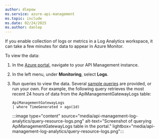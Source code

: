 ```yaml
---
author: dlepow
ms.service: azure-api-management
ms.topic: include
ms.date: 02/24/2025
ms.author: danlep
---
```


If you enable collection of logs or metrics in a Log Analytics workspace, it can take a few minutes for data to appear in Azure Monitor. 

To view the data:

1. In the [Azure portal](https://portal.azure.com), navigate to your API Management instance.
1. In the left menu, under **Monitoring**, select **Logs**.
1. Run queries to view the data. Several [sample queries](/azure/azure-monitor/logs/queries) are provided, or run your own. For example, the following query retrieves the most recent 24 hours of data from the ApiManagementGatewayLogs table:

    ```kusto
    ApiManagementGatewayLogs
    | where TimeGenerated > ago(1d) 
    ```
    :::image type="content" source="media/api-management-log-analytics/query-resource-logs.png" alt-text="Screenshot of querying ApiManagementGatewayLogs table in the portal." lightbox="media/api-management-log-analytics/query-resource-logs.png":::